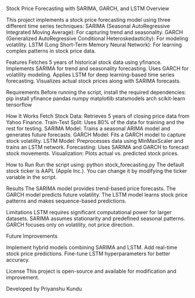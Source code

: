 Stock Price Forecasting with SARIMA, GARCH, and LSTM
Overview

This project implements a stock price forecasting model using three different time series techniques:
SARIMA (Seasonal AutoRegressive Integrated Moving Average): For capturing trend and seasonality.
GARCH (Generalized AutoRegressive Conditional Heteroskedasticity): For modeling volatility.
LSTM (Long Short-Term Memory Neural Network): For learning complex patterns in stock price data.

Features
Fetches 5 years of historical stock data using yfinance.
Implements SARIMA for trend and seasonality forecasting.
Uses GARCH for volatility modeling.
Applies LSTM for deep learning-based time series forecasting.
Visualizes actual stock prices along with SARIMA forecasts.

Requirements
Before running the script, install the required dependencies:
pip install yfinance pandas numpy matplotlib statsmodels arch scikit-learn tensorflow

How It Works
Fetch Stock Data: Retrieves 5 years of closing price data from Yahoo Finance.
Train-Test Split: Uses 80% of the data for training and the rest for testing.
SARIMA Model: Trains a seasonal ARIMA model and generates future forecasts.
GARCH Model: Fits a GARCH model to capture stock volatility.
LSTM Model: Preprocesses data using MinMaxScaler and trains an LSTM network.
Forecasting: Uses SARIMA and GARCH to forecast stock movements.
Visualization: Plots actual vs. predicted stock prices.

How to Run
Run the script using:
python stock_forecasting.py
The default stock ticker is AAPL (Apple Inc.). You can change it by modifying the ticker variable in the script.

Results
The SARIMA model provides trend-based price forecasts.
The GARCH model predicts future volatility.
The LSTM model learns stock price patterns and makes sequence-based predictions.

Limitations
LSTM requires significant computational power for larger datasets.
SARIMA assumes stationarity and predefined seasonal patterns.
GARCH focuses only on volatility, not price direction.

Future Improvements

Implement hybrid models combining SARIMA and LSTM.
Add real-time stock price predictions.
Fine-tune LSTM hyperparameters for better accuracy.

License
This project is open-source and available for modification and improvement.

Developed by Priyanshu Kundu

